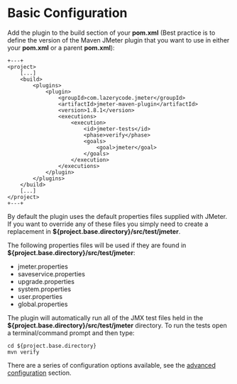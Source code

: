 # Basic Configuration

Add the plugin to the build section of your **pom.xml** (Best practice is to define the version of the Maven JMeter plugin that you want to use in either your **pom.xml** or a parent **pom.xml**):

	+---+
	<project>
		[...]
		<build>
			<plugins>
				<plugin>
					<groupId>com.lazerycode.jmeter</groupId>
					<artifactId>jmeter-maven-plugin</artifactId>
					<version>1.8.1</version>
					<executions>
						<execution>
							<id>jmeter-tests</id>
							<phase>verify</phase>
							<goals>
								<goal>jmeter</goal>
							</goals>
						</execution>
					</executions>
				</plugin>
			</plugins>
		</build>
		[...]
	</project>
	+---+

By default the plugin uses the default properties files supplied with JMeter.  If you want to override any of these files you simply need to create a replacement in **${project.base.directory}/src/test/jmeter**.

The following properties files will be used if they are found in **${project.base.directory}/src/test/jmeter**:

* jmeter.properties
* saveservice.properties
* upgrade.properties
* system.properties
* user.properties
* global.properties

The plugin will automatically run all of the JMX test files held in the **${project.base.directory}/src/test/jmeter** directory.
To run the tests open a terminal/command prompt and then type:

	cd ${project.base.directory}
	mvn verify

There are a series of configuration options available, see the [advanced configuration](Advanced-Configuration) section.